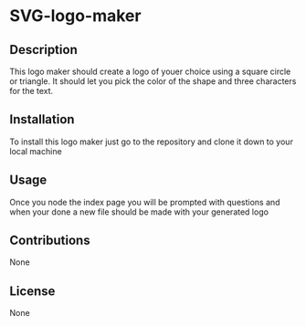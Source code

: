 # SVG-logo-maker

## Description 
This logo maker should create a logo of youer choice using a square circle or triangle. It should let you pick the color of the shape and three characters for the text.

## Installation
To install this logo maker just go to the repository and clone it down to your local machine

## Usage
Once you node the index page you will be prompted with questions and when your done a new file should be made with your generated logo

## Contributions
None

## License
None